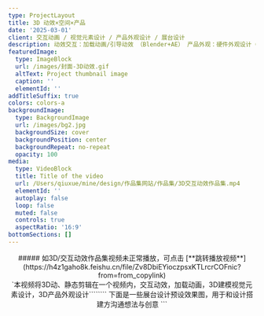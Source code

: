 ```yaml
---
type: ProjectLayout
title: 3D 动效×空间×产品
date: '2025-03-01'
client: 交互动画 / 视觉元素设计 / 产品外观设计 / 展台设计
description: 动效交互：加载动画/引导动效 （Blender+AE） 产品外观：硬件外观设计（对接结构工程师）展厅设计：展会预设效果设计（对接搭建设计）
featuredImage:
  type: ImageBlock
  url: /images/封面-3D动效.gif
  altText: Project thumbnail image
  caption: ''
  elementId: ''
addTitleSuffix: true
colors: colors-a
backgroundImage:
  type: BackgroundImage
  url: /images/bg2.jpg
  backgroundSize: cover
  backgroundPosition: center
  backgroundRepeat: no-repeat
  opacity: 100
media:
  type: VideoBlock
  title: Title of the video
  url: /Users/qiuxue/mine/design/作品集网站/作品集/3D交互动效作品集.mp4
  elementId: ''
  autoplay: false
  loop: false
  muted: false
  controls: true
  aspectRatio: '16:9'
bottomSections: []
---
```

<div style="text-align: center">##### 如3D/交互动效作品集视频未正常播放，可点击 [**跳转播放视频**](https://h4z1gaho8k.feishu.cn/file/Zv8DbiEYioczpsxKTLrcrCOFnic?from=from_copylink)</div>

<div style="text-align: center">`本视频将3D动、静态剪辑在一个视频内，交互动效，加载动画，3D建模视觉元素设计，3D产品外观设计````````
下面是一些展台设计预设效果图，用于和设计搭建方沟通想法与创意
```</div>

